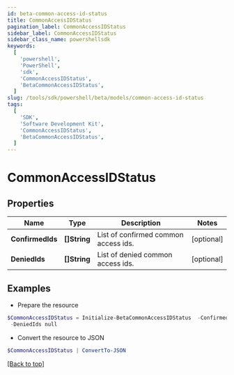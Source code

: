 ```yaml
---
id: beta-common-access-id-status
title: CommonAccessIDStatus
pagination_label: CommonAccessIDStatus
sidebar_label: CommonAccessIDStatus
sidebar_class_name: powershellsdk
keywords:
  [
    'powershell',
    'PowerShell',
    'sdk',
    'CommonAccessIDStatus',
    'BetaCommonAccessIDStatus',
  ]
slug: /tools/sdk/powershell/beta/models/common-access-id-status
tags:
  [
    'SDK',
    'Software Development Kit',
    'CommonAccessIDStatus',
    'BetaCommonAccessIDStatus',
  ]
---
```


# CommonAccessIDStatus

## Properties

| Name | Type | Description | Notes |
| --- | --- | --- | --- |
| **ConfirmedIds** | **[]String** | List of confirmed common access ids. | [optional] |
| **DeniedIds** | **[]String** | List of denied common access ids. | [optional] |

## Examples

- Prepare the resource

```powershell
$CommonAccessIDStatus = Initialize-BetaCommonAccessIDStatus  -ConfirmedIds null `
 -DeniedIds null
```

- Convert the resource to JSON

```powershell
$CommonAccessIDStatus | ConvertTo-JSON
```

[[Back to top]](#)
